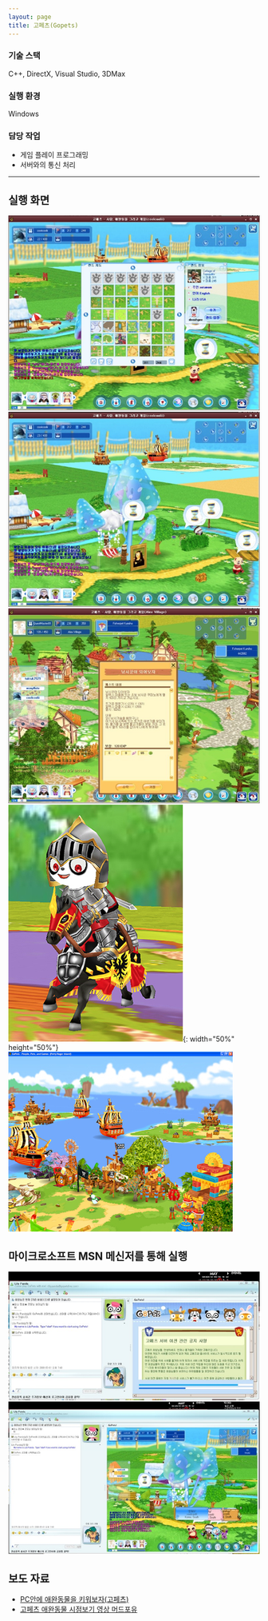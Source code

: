 ```yaml
---
layout: page
title: 고페츠(Gopets)
---
```


### 기술 스택
C++, DirectX, Visual Studio, 3DMax  

### 실행 환경
Windows  

### 담당 작업
* 게임 플레이 프로그래밍
* 서버와의 통신 처리

---

## 실행 화면
![image](/assets/images/games/gopets/1.png)
![image](/assets/images/games/gopets/2.png)
![image](/assets/images/games/gopets/3.png)
![image](/assets/images/games/gopets/4.png){: width="50%" height="50%"}
![image](/assets/images/games/gopets/4_1.jpg)

## 마이크로소프트 MSN 메신저를 통해 실행
![image](/assets/images/games/gopets/5.jpg)
![image](/assets/images/games/gopets/6.jpg)

## 보도 자료
* [PC안에 애완동물을 키워보자(고페츠)](https://www.gamemeca.com/view.php?gid=121339)
* [고페츠 애완동물 시점보기 영상 머드포유](https://www.youtube.com/watch?v=-ExBa5yC1PI)